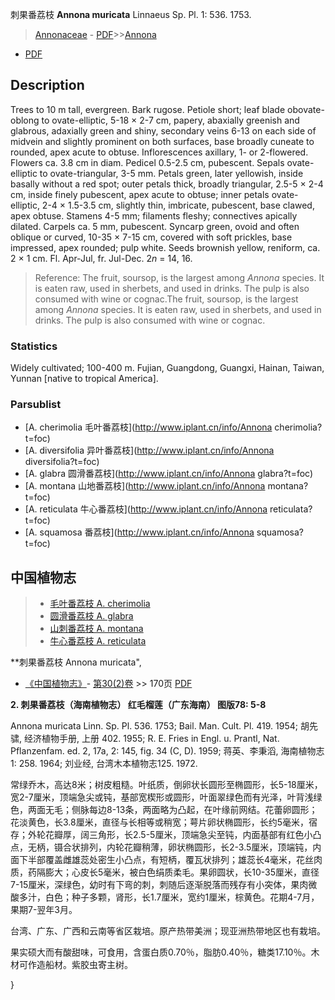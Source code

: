 刺果番荔枝 **Annona muricata** Linnaeus Sp. Pl. 1: 536. 1753.

> [Annonaceae](http://www.iplant.cn/info/Annonaceae?t=foc) - [PDF](http://www.iplant.cn/foc/pdf/Annonaceae.pdf)>>[Annona](http://www.iplant.cn/info/Annona?t=foc)
 - [PDF](http://www.iplant.cn/foc/pdf/Annona.pdf)

## Description

Trees to 10 m tall, evergreen. Bark rugose. Petiole short; leaf blade obovate-oblong to ovate-elliptic, 5-18 × 2-7 cm, papery, abaxially greenish and glabrous, adaxially green and shiny, secondary veins 6-13 on each side of midvein and slightly prominent on both surfaces, base broadly cuneate to rounded, apex acute to obtuse. Inflorescences axillary, 1- or 2-flowered. Flowers ca. 3.8 cm in diam. Pedicel 0.5-2.5 cm, pubescent. Sepals ovate-elliptic to ovate-triangular, 3-5 mm. Petals green, later yellowish, inside basally without a red spot; outer petals thick, broadly triangular, 2.5-5 × 2-4 cm, inside finely pubescent, apex acute to obtuse; inner petals ovate-elliptic, 2-4 × 1.5-3.5 cm, slightly thin, imbricate, pubescent, base clawed, apex obtuse. Stamens 4-5 mm; filaments fleshy; connectives apically dilated. Carpels ca. 5 mm, pubescent. Syncarp green, ovoid and often oblique or curved, 10-35 × 7-15 cm, covered with soft prickles, base impressed, apex rounded; pulp white. Seeds brownish yellow, reniform, ca. 2 × 1 cm. Fl. Apr-Jul, fr. Jul-Dec. 2*n* = 14, 16.


> Reference: 
> The fruit, soursop, is the largest among *Annona* species. It is eaten raw, used in sherbets, and used in drinks. The pulp is also consumed with wine or cognac.The fruit, soursop, is the largest among *Annona* species. It is eaten raw, used in sherbets, and used in drinks. The pulp is also consumed with wine or cognac.

### Statistics
Widely cultivated; 100-400 m. Fujian, Guangdong, Guangxi, Hainan, Taiwan, Yunnan [native to tropical America].



### Parsublist

* [A.  cherimolia  毛叶番荔枝](http://www.iplant.cn/info/Annona cherimolia?t=foc)
* [A.  diversifolia  异叶番荔枝](http://www.iplant.cn/info/Annona diversifolia?t=foc)
* [A.  glabra  圆滑番荔枝](http://www.iplant.cn/info/Annona glabra?t=foc)
* [A.  montana  山地番荔枝](http://www.iplant.cn/info/Annona montana?t=foc)
* [A.  reticulata  牛心番荔枝](http://www.iplant.cn/info/Annona reticulata?t=foc)
* [A.  squamosa  番荔枝](http://www.iplant.cn/info/Annona squamosa?t=foc)


## 中国植物志

> * [毛叶番荔枝  A.  cherimolia](Annona-cherimolia-毛叶番荔枝.md)
> * [圆滑番荔枝  A.  glabra](Annona-glabra-圆滑番荔枝.md)
> * [山刺番荔枝  A.  montana](Annona-montana-山地番荔枝.md)
> * [牛心番荔枝  A.  reticulata](Annona-reticulata-牛心番荔枝.md)


**刺果番荔枝 Annona muricata",



* [《中国植物志》](http://www.iplant.cn/frps)- [第30(2)卷](http://www.iplant.cn/frps/vol/30(2)) >> 170页 [PDF](http://www.iplant.cn/frps/pdf/30(2)/170a.pdf)


**2. 刺果番荔枝（海南植物志） 红毛榴莲（广东海南） 图版78: 5-8**

Annona muricata Linn. Sp. Pl. 536. 1753; Bail. Man. Cult. Pl. 419. 1954; 胡先骕, 经济植物手册, 上册 402. 1955; R. E. Fries in Engl. u. Prantl, Nat. Pflanzenfam. ed. 2, 17a, 2: 145, fig. 34 (C, D). 1959; 蒋英、李秉滔, 海南植物志 1: 258. 1964; 刘业经, 台湾木本植物志125. 1972.

常绿乔木，高达8米；树皮粗糙。叶纸质，倒卵状长圆形至椭圆形，长5-18厘米，宽2-7厘米，顶端急尖或钝，基部宽楔形或圆形，叶面翠绿色而有光泽，叶背浅绿色，两面无毛；侧脉每边8-13条，两面略为凸起，在叶缘前网结。花蕾卵圆形；花淡黄色，长3.8厘米，直径与长相等或稍宽；萼片卵状椭圆形，长约5毫米，宿存；外轮花瓣厚，阔三角形，长2.5-5厘米，顶端急尖至钝，内面基部有红色小凸点，无柄，镊合状排列，内轮花瓣稍薄，卵状椭圆形，长2-3.5厘米，顶端钝，内面下半部覆盖雌雄蕊处密生小凸点，有短柄，覆瓦状排列；雄蕊长4毫米，花丝肉质，药隔膨大；心皮长5毫米，被白色绢质柔毛。果卵圆状，长10-35厘米，直径7-15厘米，深绿色，幼时有下弯的刺，刺随后逐渐脱落而残存有小突体，果肉微酸多汁，白色；种子多颗，肾形，长1.7厘米，宽约1厘米，棕黄色。花期4-7月，果期7-翌年3月。

台湾、广东、广西和云南等省区栽培。原产热带美洲；现亚洲热带地区也有栽培。

果实硕大而有酸甜味，可食用，含蛋白质0.70％，脂肪0.40％，糖类17.10％。木材可作造船材。紫胶虫寄主树。



}